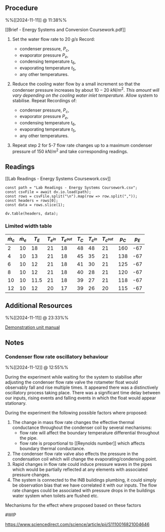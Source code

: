 
## Procedure
%%[[2024-11-11]] @ 11:38%%

[[Brief - Energy Systems and Conversion Coursework.pdf]]

1. Set the water flow rate to $20 \ g/s$
	Record: 
	- condenser pressure, $P_{c}$, 
	- evaporator pressure $P_{e}$, 
	- condensing temperature $t_{6}$, 
	- evaporating temperature $t_{5}$, 
	- any other temperatures.

2. Reduce the cooling water flow by a small increment so that the condenser pressure increases by about $10-20 \ kN/m^{2}$. 
	*This amount will vary depending on the cooling water inlet temperature.*
	Allow system to stabilise.
	Repeat Recordings of:
	- condenser pressure, $P_{c}$, 
	- evaporator pressure $P_{e}$, 
	- condensing temperature $t_{6}$, 
	- evaporating temperature $t_{5}$, 
	- any other temperatures.

3. Repeat step 2 for 5-7 flow rate changes up to a maximum condenser pressure of $150 \ kN/m^{2}$ and take corresponding readings.

## Readings

[[Lab Readings - Energy Systems Coursework.csv]]

```dataviewjs
const path = "Lab Readings - Energy Systems Coursework.csv";
const csvFile = await dv.io.load(path);
const rows = csvFile.split("\n").map(row => row.split(","));
const headers = rows[0];
const data = rows.slice(1);

dv.table(headers, data);
```

### Limited width table

| $\dot m_{c}$ | $\dot m_{e}$ | $T_{E}$ | $T_{e^{in}}$ | $T_{e^{out}}$ | $T_{C}$ | $T_{c^{in}}$ | $T_{c^{out}}$ | $p_{C}$ | $p_{E}$ |
| ------------ | ------------ | ------- | ------------ | ------------- | ------- | ------------ | ------------- | ------- | ------- |
| 2            | 10           | 18      | 21           | 18            | 48      | 48           | 21            | 160     | -67     |
| 4            | 10           | 13      | 21           | 18            | 45      | 35           | 21            | 138     | -67     |
| 6            | 10           | 12      | 21           | 18            | 41      | 30           | 21            | 125     | -67     |
| 8            | 10           | 12      | 21           | 18            | 40      | 28           | 21            | 120     | -67     |
| 10           | 10           | 11.5    | 21           | 18            | 39      | 27           | 21            | 118     | -67     |
| 12           | 10           | 12      | 20           | 17            | 39      | 26           | 20            | 115     | -67     |




## Additional Resources
%%[[2024-11-11]] @ 23:33%%

[Demonstration unit manual](https://blackboard.lincoln.ac.uk/ultra/courses/_200912_1/outline/file/_9801625_1)

## Notes

### Condenser flow rate oscillatory behaviour
%%[[2024-11-12]] @ 12:55%%

During the experiment while waiting for the system to stabilise after adjusting the condenser flow rate valve the rotameter float would observably fall and rise multiple times. It appeared there was a distinctively oscillatory process taking place. There was a significant time delay between our inputs, rising events and falling events in which the float would appear stationary. 

During the experiment the following possible factors where proposed:

1. The change in mass flow rate changes the effective thermal conductance throughout the condenser coil by several mechanisms:
   - flow rate will affect the boundary temperature differential throughout the pipe.  
   - flow rate is proportional to [[Reynolds number]] which affects boundary thermal conductance.
2. The condenser flow rate valve also effects the pressure in the condensation coil which will change the evaporating/condensing point.
3. Rapid changes in flow rate could induce pressure waves in the pipes which would be partially reflected at any elements with associated pressure changes.
4. The system is connected to the INB buildings plumbing, it could simply be observation bias that we have correlated it with our inputs. The flow rate changes could be associated with pressure drops in the buildings water system when toilets are flushed etc.

Mechanisms for the effect where proposed based on these factors

#WIP  

https://www.sciencedirect.com/science/article/pii/S1110016821004646

